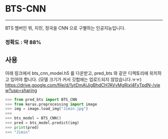 # BTS-CNN
-----------------------
BTS 멤버인 뷔, 지민, 정국을 CNN 으로 구별하는 인공지능입니다.

### 정확도 : 약 88%

사용
-----------
아래 링크에서 bts_cnn_model.h5 를 다운받고, pred_bts 와 같은 디렉토리에 위치하고 있어야 합니다. (모델 크기가 커서 깃헙에는 업로드되지 않았습니다.ㅠㅠ)
https://drive.google.com/file/d/1ytDmAlJjgBhdCH7AVvMgRixl4FyTpdN-/view?usp=sharing


``` python
>>> from pred_bts import BTS_CNN
>>> from keras.preprocessing import image
>>> img = image.load_img("Jimin.jpg")
>>>
>>> bts_model = BTS_CNN()
>>> pred = bts_model.predict(img)
>>> print(pred)
>>> "Jimin"
```
